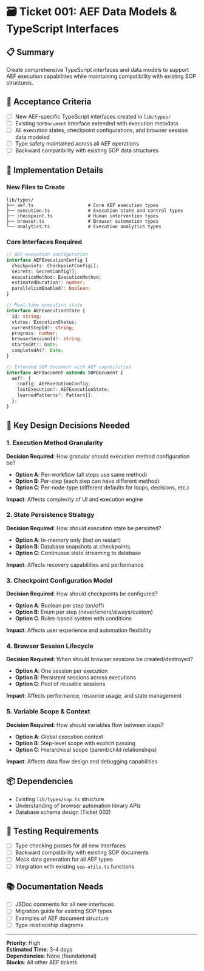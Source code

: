 # 🗃️ Ticket 001: AEF Data Models & TypeScript Interfaces

## 📋 Summary
Create comprehensive TypeScript interfaces and data models to support AEF execution capabilities while maintaining compatibility with existing SOP structures.

## 🎯 Acceptance Criteria
- [ ] New AEF-specific TypeScript interfaces created in `lib/types/`
- [ ] Existing `SOPDocument` interface extended with execution metadata
- [ ] All execution states, checkpoint configurations, and browser session data modeled
- [ ] Type safety maintained across all AEF operations
- [ ] Backward compatibility with existing SOP data structures

## 📝 Implementation Details

### New Files to Create
```
lib/types/
├── aef.ts                    # Core AEF execution types
├── execution.ts              # Execution state and control types  
├── checkpoint.ts             # Human intervention types
├── browser.ts                # Browser automation types
└── analytics.ts              # Execution analytics types
```

### Core Interfaces Required
```typescript
// AEF execution configuration
interface AEFExecutionConfig {
  checkpoints: CheckpointConfig[];
  secrets: SecretConfig[];
  executionMethod: ExecutionMethod;
  estimatedDuration?: number;
  parallelismEnabled?: boolean;
}

// Real-time execution state
interface AEFExecutionState {
  id: string;
  status: ExecutionStatus;
  currentStepId?: string;
  progress: number;
  browserSessionId?: string;
  startedAt?: Date;
  completedAt?: Date;
}

// Extended SOP document with AEF capabilities
interface AEFDocument extends SOPDocument {
  aef?: {
    config: AEFExecutionConfig;
    lastExecution?: AEFExecutionState;
    learnedPatterns?: Pattern[];
  };
}
```

## 🤔 Key Design Decisions Needed

### 1. **Execution Method Granularity**
**Decision Required**: How granular should execution method configuration be?
- **Option A**: Per-workflow (all steps use same method)
- **Option B**: Per-step (each step can have different method)
- **Option C**: Per-node-type (different defaults for loops, decisions, etc.)

**Impact**: Affects complexity of UI and execution engine

### 2. **State Persistence Strategy**
**Decision Required**: How should execution state be persisted?
- **Option A**: In-memory only (lost on restart)
- **Option B**: Database snapshots at checkpoints
- **Option C**: Continuous state streaming to database

**Impact**: Affects recovery capabilities and performance

### 3. **Checkpoint Configuration Model**
**Decision Required**: How should checkpoints be configured?
- **Option A**: Boolean per step (on/off)
- **Option B**: Enum per step (never/errors/always/custom)
- **Option C**: Rules-based system with conditions

**Impact**: Affects user experience and automation flexibility

### 4. **Browser Session Lifecycle**
**Decision Required**: When should browser sessions be created/destroyed?
- **Option A**: One session per execution
- **Option B**: Persistent sessions across executions
- **Option C**: Pool of reusable sessions

**Impact**: Affects performance, resource usage, and state management

### 5. **Variable Scope & Context**
**Decision Required**: How should variables flow between steps?
- **Option A**: Global execution context
- **Option B**: Step-level scope with explicit passing
- **Option C**: Hierarchical scope (parent/child relationships)

**Impact**: Affects data flow design and debugging capabilities

## 📦 Dependencies
- Existing `lib/types/sop.ts` structure
- Understanding of browser automation library APIs
- Database schema design (Ticket 002)

## 🧪 Testing Requirements
- [ ] Type checking passes for all new interfaces
- [ ] Backward compatibility with existing SOP documents
- [ ] Mock data generation for all AEF types
- [ ] Integration with existing `sop-utils.ts` functions

## 📚 Documentation Needs
- [ ] JSDoc comments for all new interfaces
- [ ] Migration guide for existing SOP types
- [ ] Examples of AEF document structure
- [ ] Type relationship diagrams

---
**Priority**: High  
**Estimated Time**: 3-4 days  
**Dependencies**: None (foundational)  
**Blocks**: All other AEF tickets 